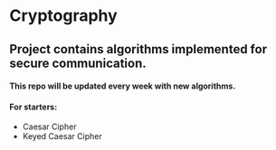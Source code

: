 # Cryptography

## Project contains algorithms implemented for secure communication.

#### This repo will be updated every week with new algorithms.

#### For starters:
* Caesar Cipher
* Keyed Caesar Cipher
